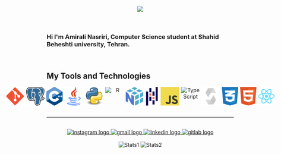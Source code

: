 <p align="center">
  <a href="https://git.io/typing-svg">
    <img src="https://readme-typing-svg.demolab.com?font=Fira+Code&size=40&pause=1000&color=00FF00&center=true&vCenter=true&width=500&lines=----HOPE----"/>
  </a>
</p>

<br>

### Hi I'm Amirali Nasriri, Computer Science student at Shahid Beheshti university, Tehran.

<br>

## My Tools and Technologies

<div align="center">

  <div style="display: flex; align-items: center; justify-content: center; gap: 5px;">
    <img src="icons/git.svg" alt="git" height="50" width="50">
    <img src="icons/postgres.svg" alt="postgres" height="50" width="50">
    <img src="icons/c++.svg" alt="c++" height="50" width="50">
    <img src="icons/java.svg" alt="java" height="50" width="50">
    <img src="icons/python.svg" alt="python" height="50" width="50">
    <img src="https://en.wikipedia.org/wiki/R_(programming_language)#/media/File:R_logo.svg" alt="R" height="50" width="50">
    <img src="icons/numpy-1.svg" alt="numpy" height="50" width="50">
    <img src="icons/pandas.svg" alt="pandas" height="50" width="50">
    <img src="icons/logo-javascript.svg" alt="javascript" height="50" width="50">
    <img src="https://upload.wikimedia.org/wikipedia/commons/thumb/4/4c/Typescript_logo_2020.svg/1200px-Typescript_logo_2020.svg.png" alt="TypeScript" height="50" width="50">
    <img src="icons/solidity-svgrepo-com.svg" alt="solidity" height="50" width="50">
    <img src="icons/css-3.svg" alt="css" height="50" width="50">
    <img src="icons/html-1.svg" alt="html" height="50" width="50">
    <img src="icons/react-2.svg" alt="react" height="50" width="50">
</div>

</div>

<br>
<hr>
<br>

<div align="center">
  <a href="https://www.instagram.com/amirali__nasiri_?igsh=aW82cmxvYzRtOHZj" target="_blank">
    <img src="https://img.shields.io/static/v1?message=Instagram&logo=instagram&label=&color=cd486b&logoColor=white&labelColor=&style=for-the-badge" height="27" alt="instagram logo"  />
  </a>
  <a href="amirnasiri1383710@gmail.com" target="_blank">
    <img src="https://img.shields.io/static/v1?message=Gmail&logo=gmail&label=&color=D14836&logoColor=white&labelColor=&style=for-the-badge" height="27" alt="gmail logo"  />
  </a>
  <a href="
  https://www.linkedin.com/in/amirali-nasiri-370646283/" target="_blank">
    <img src="https://img.shields.io/static/v1?message=LinkedIn&logo=linkedin&label=&color=0077B5&logoColor=white&labelColor=&style=for-the-badge" height="27" alt="linkedin logo"  />
  </a>
   <a href="https://gitlab.com/amirnasiri1383710" target="_blank">
    <img src="https://img.shields.io/static/v1?message=GitLab&logo=gitlab&label=&color=FCA121&logoColor=white&labelColor=&style=for-the-badge" height="27" alt="gitlab logo"  />
  </a>
</div>

<br>

<div align="center">
    <img src="https://github-readme-stats.vercel.app/api?username=amiralinasiri27&theme=darcula&show_icons=true&hide_border=true&count_private=true" alt="Stats1" height="150">
    <img src="https://github-readme-stats.vercel.app/api/top-langs/?username=amiralinasiri27&theme=darcula&show_icons=true&hide_border=true&layout=compact" alt="Stats2" height="150">
</div>
